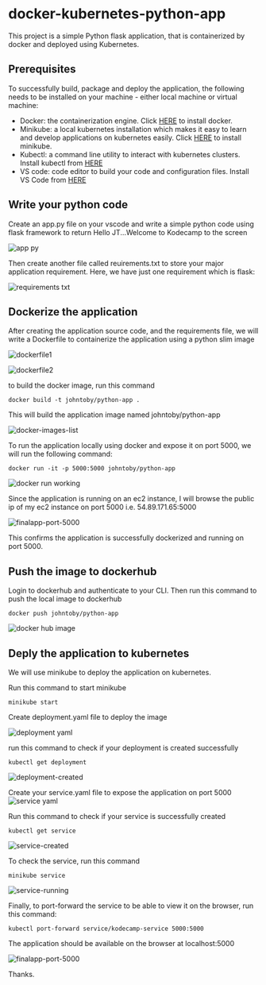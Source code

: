 # docker-kubernetes-python-app
This project is a simple Python flask application, that is containerized by docker and deployed using Kubernetes. 

## Prerequisites 
To successfully build, package and deploy the application, the following needs to be installed on your machine - either local machine or virtual machine: 

 - Docker: the containerization engine. Click [HERE](https://docs.docker.com/engine/install/ ) to install docker. 
 - Minikube: a local kubernetes installation which makes it easy to learn and develop applications on kubernetes easily. Click [HERE](https://minikube.sigs.k8s.io/docs/start/?arch=%2Fwindows%2Fx86-64%2Fstable%2F.exe+download") to install minikube.    
 - Kubectl: a command line utility to interact with kubernetes clusters. Install kubectl from [HERE](https://kubernetes.io/docs/tasks/tools/) 
 - VS code: code editor to build your code and configuration files. Install VS Code from [HERE](https://code.visualstudio.com/download) 

## Write your python code

Create an app.py file on your vscode and write a simple python code using flask framework to return Hello JT...Welcome to Kodecamp to the screen 

![app py](https://github.com/user-attachments/assets/88ad6d0b-bf4a-4fbc-abe2-49b1ca06507e)

Then create another file called reuirements.txt to store your major application requirement. Here, we have just one requirement which is flask:

![requirements txt](https://github.com/user-attachments/assets/19146d61-86e1-47c0-b68b-eacaa8cab99b)

## Dockerize the application 
After creating the application source code, and the requirements file, we will write a Dockerfile to containerize the application using a python slim image

![dockerfile1](https://github.com/user-attachments/assets/65bdf43f-0fd1-46c5-bb04-2afaf3274b86)

![dockerfile2](https://github.com/user-attachments/assets/a8c8b989-eb53-4749-9c27-3c66f1536887)


to build the docker image, run this command 
```
docker build -t johntoby/python-app .
```
This will build the application image named johntoby/python-app 

![docker-images-list](https://github.com/user-attachments/assets/1f4f515d-5e14-48d9-8ac7-271e9924011a)

To run the application locally using docker and expose it on port 5000, we will run the following command: 
```
docker run -it -p 5000:5000 johntoby/python-app
```
![docker run working](https://github.com/user-attachments/assets/63a8ee13-b220-4a68-b437-a3afb63b1c81)

Since the application is running on an ec2 instance, I will browse the public ip of my ec2 instance on port 5000 i.e. 54.89.171.65:5000 

![finalapp-port-5000](https://github.com/user-attachments/assets/bdfe899a-6ffd-40c1-8ab3-4ec27d20e34a)

This confirms the application is successfully dockerized and running on port 5000. 


## Push the image to dockerhub 
Login to dockerhub and authenticate to your CLI. Then run this command to push the local image to dockerhub 
```
docker push johntoby/python-app
```
![docker hub image](https://github.com/user-attachments/assets/1f92c16d-a63d-44ae-a3e1-75d647bd6c89)



## Deply the application to kubernetes 
We will use minikube to deploy the application on kubernetes. 

Run this command to start minikube 
```
minikube start
```
Create deployment.yaml file to deploy the image

![deployment yaml](https://github.com/user-attachments/assets/a3eab172-ff5b-4aec-b1a7-e67d32824284)

run this command to check if your deployment is created successfully 
```
kubectl get deployment
```


![deployment-created](https://github.com/user-attachments/assets/f3d89356-38f3-4b7d-98b9-e7d5b3d56eb7)


Create your service.yaml file to expose the application on port 5000 
![service yaml](https://github.com/user-attachments/assets/b528686c-b822-440b-9482-1b5785e7c825)

Run this command to check if your service is successfully created 
```
kubectl get service
```

![service-created](https://github.com/user-attachments/assets/3991997e-1394-474e-ac8e-8f0dae5b1ae3)

To check the service, run this command
```
minikube service
```
![service-running](https://github.com/user-attachments/assets/b3bf6072-9d27-4e80-9d1f-458b79c5d83a)

Finally, to port-forward the service to be able to view it on the browser, run this command:
```
kubectl port-forward service/kodecamp-service 5000:5000
```
The application should be available on the browser at localhost:5000 

![finalapp-port-5000](https://github.com/user-attachments/assets/7fa8c251-f4c5-40e7-8cd8-597d3e961757)

Thanks. 


